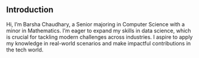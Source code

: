 ## Introduction

Hi, I’m Barsha Chaudhary, a Senior majoring in Computer Science with a minor in Mathematics. I’m eager to expand my skills in data science, which is crucial for tackling modern challenges across industries. I aspire to apply my knowledge in real-world scenarios and make impactful contributions in the tech world.



